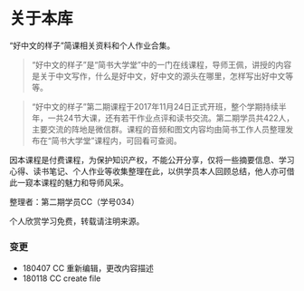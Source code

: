 # 关于本库

“好中文的样子”简课相关资料和个人作业合集。

> “好中文的样子”是“简书大学堂”中的一门在线课程，导师王佩，讲授的内容是关于中文写作，什么是好中文，好中文的源头在哪里，怎样写出好中文等等。

> “好中文的样子”第二期课程于2017年11月24日正式开班，整个学期持续半年，一共24节大课，还有若干作业点评和读书交流。第二期学员共422人，主要交流的阵地是微信群。课程的音频和图文内容均由简书工作人员整理发布在“简书大学堂”课程内，可回看可查阅。

因本课程是付费课程，为保护知识产权，不能公开分享，仅将一些摘要信息、学习心得、读书笔记、个人作业等收集整理在此，以供学员本人回顾总结，他人亦可借此一窥本课程的魅力和导师风采。

整理者：第二期学员CC（学号034）

个人欣赏学习免费，转载请注明来源。

### 变更
- 180407 CC 重新编辑，更改内容描述
- 180118 CC create file
